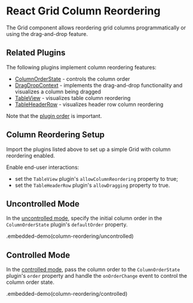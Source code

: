 # React Grid Column Reordering

The Grid component allows reordering grid columns programmatically or using the drag-and-drop feature.

## Related Plugins

The following plugins implement column reordering features:
- [ColumnOrderState](../reference/column-order-state.md) - controls the column order
- [DragDropContext](../reference/drag-drop-context.md) - implements the drag-and-drop functionality and visualizes a column being dragged
- [TableView](../reference/table-view.md) - visualizes table column reordering
- [TableHeaderRow](../reference/table-header-row.md) - visualizes header row column reordering

Note that the [plugin order](./plugin-overview.md#plugin-order) is important.

## Column Reordering Setup

Import the plugins listed above to set up a simple Grid with column reordering enabled.

Enable end-user interactions:
- set the `TableView` plugin's `allowColumnReordering` property to true;
- set the `TableHeaderRow` plugin's `allowDragging` property to true.

## Uncontrolled Mode

In the [uncontrolled mode](controlled-and-uncontrolled-modes.md), specify the initial column order in the `ColumnOrderState` plugin's `defaultOrder` property.

.embedded-demo(column-reordering/uncontrolled)

## Controlled Mode

In the [controlled mode](controlled-and-uncontrolled-modes.md), pass the column order to the `ColumnOrderState` plugin's `order` property and handle the `onOrderChange` event to control the column order state.

.embedded-demo(column-reordering/controlled)

